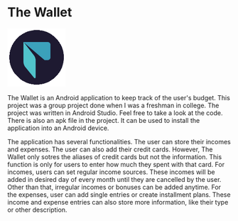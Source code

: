 # The Wallet
![The Wallet](https://github.com/alkimonen/The-Wallet/blob/main/icon/icon.png?raw=true)

The Wallet is an Android application to keep track of the user's budget. This project was a group project done when I was a freshman in college. The project was written in Android Studio. Feel free to take a look at the code. There is also an apk file in the project. It can be used to install the application into an Android device.

The application has several functionalities. The user can store their incomes and expenses. The user can also add their credit cards. However, The Wallet only sotres the aliases of credit cards but not the information. This function is only for users to enter how much they spent with that card. For incomes, users can set regular income sources. These incomes will be added in desired day of every month until they are cancelled by the user. Other than that, irregular incomes or bonuses can be added anytime. For the expenses, user can add single entries or create installment plans. These income and expense entries can also store more information, like their type or other description.

